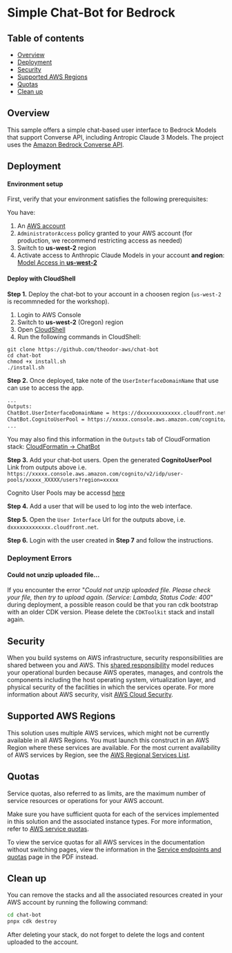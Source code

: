 # Simple Chat-Bot for Bedrock

## Table of contents
- [Overview](#overview)
- [Deployment](#deployment)
- [Security](#security)
- [Supported AWS Regions](#supported-aws-regions)
- [Quotas](#quotas)
- [Clean up](#clean-up)

## Overview

This sample offers a simple chat-based user interface to Bedrock Models that support Converse API, including Antropic Claude 3 Models. The project uses the [Amazon Bedrock Converse API](https://docs.aws.amazon.com/bedrock/latest/userguide/conversation-inference.html).

## Deployment

#### Environment setup
First, verify that your environment satisfies the following prerequisites:

You have:

1. An [AWS account](https://aws.amazon.com/premiumsupport/knowledge-center/create-and-activate-aws-account/)
2. `AdministratorAccess` policy granted to your AWS account (for production, we recommend restricting access as needed)
3. Switch to **us-west-2** region
4. Activate access to Anthropic Claude Models in your account **and region**: [Model Access in **us-west-2**](https://us-west-2.console.aws.amazon.com/bedrock/home?region=us-west-2#/modelaccess)

#### Deploy with CloudShell

**Step 1.**  Deploy the chat-bot to your account in a choosen region (`us-west-2` is recommneded for the workshop).

1. Login to AWS Console
2. Switch to **us-west-2** (Oregon) region
3. Open [CloudShell](https://console.aws.amazon.com/cloudshell)
4. Run the following commands in CloudShell:

```shell
git clone https://github.com/theodor-aws/chat-bot
cd chat-bot
chmod +x install.sh
./install.sh
```

**Step 2.** Once deployed, take note of the `UserInterfaceDomainName` that use can use to access the app.
```bash
...
Outputs:
ChatBot.UserInterfaceDomainName = https://dxxxxxxxxxxxxx.cloudfront.net
ChatBot.CognitoUserPool = https://xxxxx.console.aws.amazon.com/cognito/v2/
...
```
You may also find this information in the `Outputs` tab of CloudFormation stack: [CloudFormatin → ChatBot](https://console.aws.amazon.com/cloudformation/home/stacks)

**Step 3.** Add your chat-bot users. Open the generated **CognitoUserPool** Link from outputs above i.e. `https://xxxxx.console.aws.amazon.com/cognito/v2/idp/user-pools/xxxxx_XXXXX/users?region=xxxxx`

Cognito User Pools may be accessd [here](https://console.aws.amazon.com/cognito/v2/idp/user-pools)

**Step 4.** Add a user that will be used to log into the web interface.

**Step 5.** Open the `User Interface` Url for the outputs above, i.e. `dxxxxxxxxxxxxx.cloudfront.net`.

**Step 6.** Login with the user created in **Step 7** and follow the instructions.

### Deployment Errors

#### Could not unzip uploaded file...

If you encounter the error "*Could not unzip uploaded file. Please check your file, then try to upload again. (Service: Lambda, Status Code: 400*" during deployment, a possible reason could be that you ran cdk bootstrap with an older CDK version. Please delete the ``CDKToolkit`` stack and install again.

## Security

When you build systems on AWS infrastructure, security responsibilities are shared between you and AWS. This [shared responsibility](http://aws.amazon.com/compliance/shared-responsibility-model/) model reduces your operational burden because AWS operates, manages, and controls the components including the host operating system, virtualization layer, and physical security of the facilities in which the services operate. For more information about AWS security, visit [AWS Cloud Security](http://aws.amazon.com/security/).

## Supported AWS Regions

This solution uses multiple AWS services, which might not be currently available in all AWS Regions. You must launch this construct in an AWS Region where these services are available. For the most current availability of AWS services by Region, see the [AWS Regional Services List](https://aws.amazon.com/about-aws/global-infrastructure/regional-product-services/).

## Quotas

Service quotas, also referred to as limits, are the maximum number of service resources or operations for your AWS account.

Make sure you have sufficient quota for each of the services implemented in this solution and the associated instance types. For more information, refer to [AWS service quotas](https://docs.aws.amazon.com/general/latest/gr/aws_service_limits.html).

To view the service quotas for all AWS services in the documentation without switching pages, view the information in the [Service endpoints and quotas](https://docs.aws.amazon.com/general/latest/gr/aws-general.pdf#aws-service-information) page in the PDF instead.

## Clean up

You can remove the stacks and all the associated resources created in your AWS account by running the following command:
```bash
cd chat-bot
pnpx cdk destroy
```
After deleting your stack, do not forget to delete the logs and content uploaded to the account.